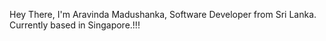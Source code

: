 Hey There, I'm Aravinda Madushanka, Software Developer from Sri Lanka.
Currently based in Singapore.!!! 
